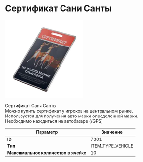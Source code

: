 # Сертификат Сани Санты

![Item Image](../img/7301.webp?raw=true)

Сертификат Сани Санты<br>Можно купить сертификат у игроков на центральном рынке.<br>Используется для получения авто марки определенной марки.<br>Необходимо находиться на автобазаре (/GPS)


| Параметр | Значение |
|----------|----------|
| **ID** | 7301 |
| **Тип** | ITEM_TYPE_VEHICLE |
| **Максимальное количество в ячейке** | 10 |

